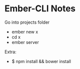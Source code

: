 # Ember-CLI Notes

Go into projects folder

- ember new x
- cd x
- ember server

Extra:

- $ npm install && bower install
